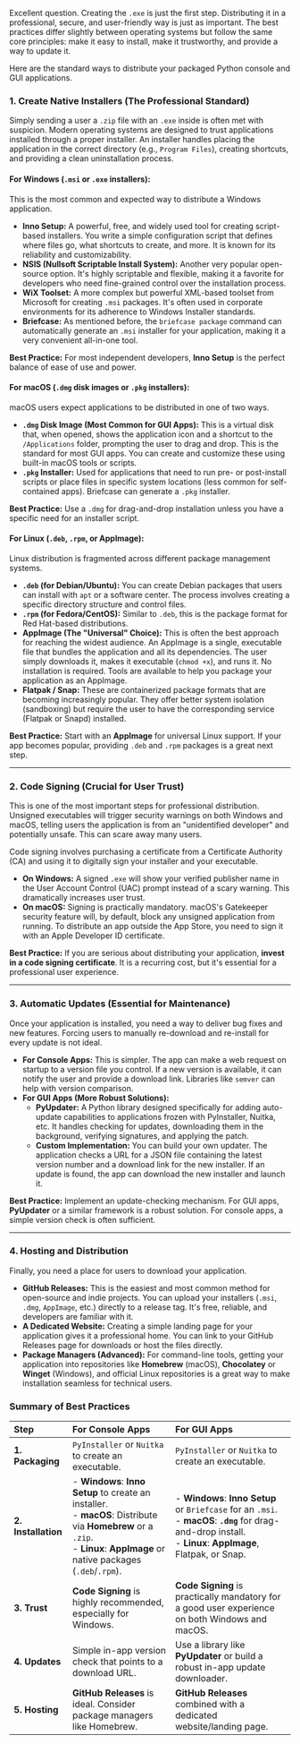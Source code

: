 Excellent question. Creating the `.exe` is just the first step. Distributing it in a professional, secure, and user-friendly way is just as important. The best practices differ slightly between operating systems but follow the same core principles: make it easy to install, make it trustworthy, and provide a way to update it.

Here are the standard ways to distribute your packaged Python console and GUI applications.

### 1. Create Native Installers (The Professional Standard)

Simply sending a user a `.zip` file with an `.exe` inside is often met with suspicion. Modern operating systems are designed to trust applications installed through a proper installer. An installer handles placing the application in the correct directory (e.g., `Program Files`), creating shortcuts, and providing a clean uninstallation process.

#### For Windows (`.msi` or `.exe` installers):
This is the most common and expected way to distribute a Windows application.

*   **Inno Setup:** A powerful, free, and widely used tool for creating script-based installers. You write a simple configuration script that defines where files go, what shortcuts to create, and more. It is known for its reliability and customizability.
*   **NSIS (Nullsoft Scriptable Install System):** Another very popular open-source option. It's highly scriptable and flexible, making it a favorite for developers who need fine-grained control over the installation process.
*   **WiX Toolset:** A more complex but powerful XML-based toolset from Microsoft for creating `.msi` packages. It's often used in corporate environments for its adherence to Windows Installer standards.
*   **Briefcase:** As mentioned before, the `briefcase package` command can automatically generate an `.msi` installer for your application, making it a very convenient all-in-one tool.

**Best Practice:** For most independent developers, **Inno Setup** is the perfect balance of ease of use and power.

#### For macOS (`.dmg` disk images or `.pkg` installers):
macOS users expect applications to be distributed in one of two ways.

*   **`.dmg` Disk Image (Most Common for GUI Apps):** This is a virtual disk that, when opened, shows the application icon and a shortcut to the `/Applications` folder, prompting the user to drag and drop. This is the standard for most GUI apps. You can create and customize these using built-in macOS tools or scripts.
*   **`.pkg` Installer:** Used for applications that need to run pre- or post-install scripts or place files in specific system locations (less common for self-contained apps). Briefcase can generate a `.pkg` installer.

**Best Practice:** Use a `.dmg` for drag-and-drop installation unless you have a specific need for an installer script.

#### For Linux (`.deb`, `.rpm`, or AppImage):
Linux distribution is fragmented across different package management systems.

*   **`.deb` (for Debian/Ubuntu):** You can create Debian packages that users can install with `apt` or a software center. The process involves creating a specific directory structure and control files.
*   **`.rpm` (for Fedora/CentOS):** Similar to `.deb`, this is the package format for Red Hat-based distributions.
*   **AppImage (The "Universal" Choice):** This is often the best approach for reaching the widest audience. An AppImage is a single, executable file that bundles the application and all its dependencies. The user simply downloads it, makes it executable (`chmod +x`), and runs it. No installation is required. Tools are available to help you package your application as an AppImage.
*   **Flatpak / Snap:** These are containerized package formats that are becoming increasingly popular. They offer better system isolation (sandboxing) but require the user to have the corresponding service (Flatpak or Snapd) installed.

**Best Practice:** Start with an **AppImage** for universal Linux support. If your app becomes popular, providing `.deb` and `.rpm` packages is a great next step.

---

### 2. Code Signing (Crucial for User Trust)

This is one of the most important steps for professional distribution. Unsigned executables will trigger security warnings on both Windows and macOS, telling users the application is from an "unidentified developer" and potentially unsafe. This can scare away many users.

Code signing involves purchasing a certificate from a Certificate Authority (CA) and using it to digitally sign your installer and your executable.

*   **On Windows:** A signed `.exe` will show your verified publisher name in the User Account Control (UAC) prompt instead of a scary warning. This dramatically increases user trust.
*   **On macOS:** Signing is practically mandatory. macOS's Gatekeeper security feature will, by default, block any unsigned application from running. To distribute an app outside the App Store, you need to sign it with an Apple Developer ID certificate.

**Best Practice:** If you are serious about distributing your application, **invest in a code signing certificate**. It is a recurring cost, but it's essential for a professional user experience.

---

### 3. Automatic Updates (Essential for Maintenance)

Once your application is installed, you need a way to deliver bug fixes and new features. Forcing users to manually re-download and re-install for every update is not ideal.

*   **For Console Apps:** This is simpler. The app can make a web request on startup to a version file you control. If a new version is available, it can notify the user and provide a download link. Libraries like `semver` can help with version comparison.
*   **For GUI Apps (More Robust Solutions):**
    *   **PyUpdater:** A Python library designed specifically for adding auto-update capabilities to applications frozen with PyInstaller, Nuitka, etc. It handles checking for updates, downloading them in the background, verifying signatures, and applying the patch.
    *   **Custom Implementation:** You can build your own updater. The application checks a URL for a JSON file containing the latest version number and a download link for the new installer. If an update is found, the app can download the new installer and launch it.

**Best Practice:** Implement an update-checking mechanism. For GUI apps, **PyUpdater** or a similar framework is a robust solution. For console apps, a simple version check is often sufficient.

---

### 4. Hosting and Distribution

Finally, you need a place for users to download your application.

*   **GitHub Releases:** This is the easiest and most common method for open-source and indie projects. You can upload your installers (`.msi`, `.dmg`, `AppImage`, etc.) directly to a release tag. It's free, reliable, and developers are familiar with it.
*   **A Dedicated Website:** Creating a simple landing page for your application gives it a professional home. You can link to your GitHub Releases page for downloads or host the files directly.
*   **Package Managers (Advanced):** For command-line tools, getting your application into repositories like **Homebrew** (macOS), **Chocolatey** or **Winget** (Windows), and official Linux repositories is a great way to make installation seamless for technical users.

### Summary of Best Practices

| Step | For Console Apps | For GUI Apps |
| :--- | :--- | :--- |
| **1. Packaging** | `PyInstaller` or `Nuitka` to create an executable. | `PyInstaller` or `Nuitka` to create an executable. |
| **2. Installation** | - **Windows**: **Inno Setup** to create an installer. <br> - **macOS**: Distribute via **Homebrew** or a `.zip`. <br> - **Linux**: **AppImage** or native packages (`.deb`/`.rpm`). | - **Windows**: **Inno Setup** or `Briefcase` for an `.msi`. <br> - **macOS**: **`.dmg`** for drag-and-drop install. <br> - **Linux**: **AppImage**, Flatpak, or Snap. |
| **3. Trust** | **Code Signing** is highly recommended, especially for Windows. | **Code Signing** is practically mandatory for a good user experience on both Windows and macOS. |
| **4. Updates** | Simple in-app version check that points to a download URL. | Use a library like **PyUpdater** or build a robust in-app update downloader. |
| **5. Hosting** | **GitHub Releases** is ideal. Consider package managers like Homebrew. | **GitHub Releases** combined with a dedicated website/landing page. |
